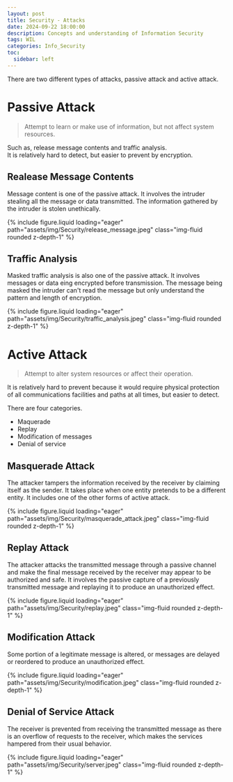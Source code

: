 ```yaml
---
layout: post
title: Security - Attacks
date: 2024-09-22 18:00:00
description: Concepts and understanding of Information Security
tags: WIL
categories: Info_Security
toc:
  sidebar: left
---
```


There are two different types of attacks, passive attack and active attack.

# Passive Attack

> Attempt to learn or make use of information, but not affect system resources.

Such as, release message contents and traffic analysis.  
It is relatively hard to detect, but easier to prevent by encryption.

## Realease Message Contents

Message content is one of the passive attack. It involves the intruder stealing all the message or data transmitted. The information gathered by the intruder is stolen unethically.

<div class="row mt-3">
<div class="col-sm mt-3 mt-md-0">
{% include figure.liquid loading="eager" path="assets/img/Security/release_message.jpeg" class="img-fluid rounded z-depth-1" %}
</div>
</div>
  
## Traffic Analysis
Masked traffic analysis is also one of the passive attack. It involves messages or data eing encrypted before transmission. The message being masked the intruder can't read the message but only understand the pattern and length of encryption.  
  
<div class="row mt-3">
<div class="col-sm mt-3 mt-md-0">
{% include figure.liquid loading="eager" path="assets/img/Security/traffic_analysis.jpeg" class="img-fluid rounded z-depth-1" %}
</div>
</div>
  
# Active Attack
> Attempt to alter system resources or affect their operation.  
  
It is relatively hard to prevent because it would require physical protection of all communications facilities and paths at all times, but easier to detect.  
  
There are four categories.
- Maquerade  
- Replay  
- Modification of messages  
- Denial of service  
  
## Masquerade Attack
The attacker tampers the information received by the receiver by claiming itself as the sender. It takes place when one entity pretends to be a different entity. It includes one of the other forms of active attack.  
  
<div class="row mt-3">
<div class="col-sm mt-3 mt-md-0">
{% include figure.liquid loading="eager" path="assets/img/Security/masquerade_attack.jpeg" class="img-fluid rounded z-depth-1" %}
</div>
</div>  
  
## Replay Attack
The attacker attacks the transmitted message through a passive channel and make the final message received by the receiver may appear to be authorized and safe. It involves the passive capture of a previously transmitted message and replaying it to produce an unauthorized effect.  
  
<div class="row mt-3">
<div class="col-sm mt-3 mt-md-0">
{% include figure.liquid loading="eager" path="assets/img/Security/replay.jpeg" class="img-fluid rounded z-depth-1" %}
</div>
</div>  
  
## Modification Attack
Some portion of a legitimate message is altered, or messages are delayed or reordered to produce an unauthorized effect.  
  
<div class="row mt-3">
<div class="col-sm mt-3 mt-md-0">
{% include figure.liquid loading="eager" path="assets/img/Security/modification.jpeg" class="img-fluid rounded z-depth-1" %}
</div>
</div>  
  
## Denial of Service Attack
The receiver is prevented from receiving the transmitted message as there is an overflow of requests to the receiver, which makes the services hampered from their usual behavior.  
  
<div class="row mt-3">
<div class="col-sm mt-3 mt-md-0">
{% include figure.liquid loading="eager" path="assets/img/Security/server.jpeg" class="img-fluid rounded z-depth-1" %}
</div>
</div>
